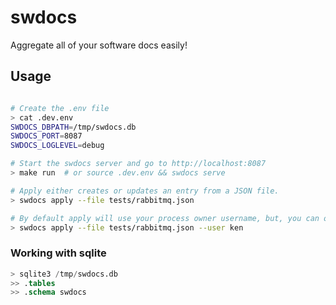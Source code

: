 # swdocs
Aggregate all of your software docs easily!


## Usage

```bash

# Create the .env file
> cat .dev.env
SWDOCS_DBPATH=/tmp/swdocs.db
SWDOCS_PORT=8087
SWDOCS_LOGLEVEL=debug

# Start the swdocs server and go to http://localhost:8087
> make run  # or source .dev.env && swdocs serve

# Apply either creates or updates an entry from a JSON file.
> swdocs apply --file tests/rabbitmq.json

# By default apply will use your process owner username, but, you can override it too for CIs (say from jenkins to parse the commit owner username)
> swdocs apply --file tests/rabbitmq.json --user ken
```

### Working with sqlite

```sql
> sqlite3 /tmp/swdocs.db
>> .tables
>> .schema swdocs
```
